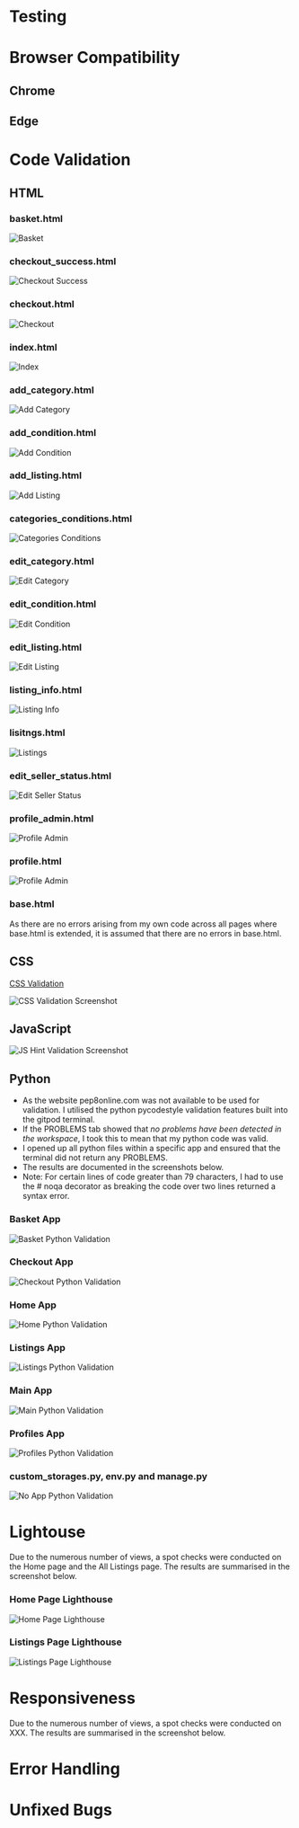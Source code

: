 # Testing

# Browser Compatibility

## Chrome

## Edge

# Code Validation

## HTML

### basket.html

![Basket](jti-html-testing-basket.png)

### checkout_success.html

![Checkout Success](jti-html-testing-checkout-success.png)

### checkout.html

![Checkout](jti-html-testing-checkout.png)

### index.html

![Index](jti-html-testing-index.png)

### add_category.html

![Add Category](jti-html-testing-add_category.png)

### add_condition.html

![Add Condition](jti-html-testing-add_condition.png)

### add_listing.html

![Add Listing](jti-html-testing-add_listing.png)

### categories_conditions.html

![Categories Conditions](jti-html-testing-categories_conditions.png)

### edit_category.html

![Edit Category](jti-html-testing-edit_category.png)

### edit_condition.html

![Edit Condition](jti-html-testing-edit_condition.png)

### edit_listing.html

![Edit Listing](jti-html-testing-edit_listing.png)

### listing_info.html

![Listing Info](jti-html-testing-listing_info.png)

### lisitngs.html

![Listings](jti-html-testing-listings.png)

### edit_seller_status.html

![Edit Seller Status](jti-html-testing-ledit_seller_status.png)

### profile_admin.html

![Profile Admin](jti-html-testing-profile_admin.png)

### profile.html

![Profile Admin](jti-html-testing-profile.png)

### base.html

As there are no errors arising from my own code across all pages where base.html is extended, it is assumed that there are no errors in base.html.

## CSS

[CSS Validation](https://jigsaw.w3.org/css-validator/validator?uri=https%3A%2F%2Fjust-tri-it.herokuapp.com%2F&profile=css3svg&usermedium=all&warning=1&vextwarning=&lang=en#errors)

![CSS Validation Screenshot](jti-css-validation.png)

## JavaScript

![JS Hint Validation Screenshot](jti-testing-js-stripe-elements.png)

## Python

- As the website pep8online.com was not available to be used for validation. I utilised the python pycodestyle validation features built into the gitpod terminal.
- If the PROBLEMS tab showed that _no problems have been detected in the workspace_, I took this to mean that my python code was valid.
- I opened up all python files within a specific app and ensured that the terminal did not return any PROBLEMS.
- The results are documented in the screenshots below.
- Note: For certain lines of code greater than 79 characters, I had to use the # noqa decorator as breaking the code over two lines returned a syntax error.

### Basket App

![Basket Python Validation](just-tri-it-python-validation-basket.png)

### Checkout App

![Checkout Python Validation](just-tri-it-python-validation-checkout.png)

### Home App

![Home Python Validation](just-tri-it-python-validation-home.png)

### Listings App

![Listings Python Validation](just-tri-it-python-validation-listings.png)

### Main App

![Main Python Validation](just-tri-it-python-validation-main.png)

### Profiles App

![Profiles Python Validation](just-tri-it-python-validation-profiles.png)

### custom_storages.py, env.py and manage.py

![No App Python Validation](just-tri-it-python-validation-custom-storages-env-manage.png)

# Lightouse

Due to the numerous number of views, a spot checks were conducted on the Home page and the All Listings page. The results are summarised in the screenshot below.

### Home Page Lighthouse

![Home Page Lighthouse](jti-lighthouse.png)

### Listings Page Lighthouse
![Listings Page Lighthouse](jti-lighthouse-listings.png)

# Responsiveness

Due to the numerous number of views, a spot checks were conducted on XXX. The results are summarised in the screenshot below.



# Error Handling

# Unfixed Bugs